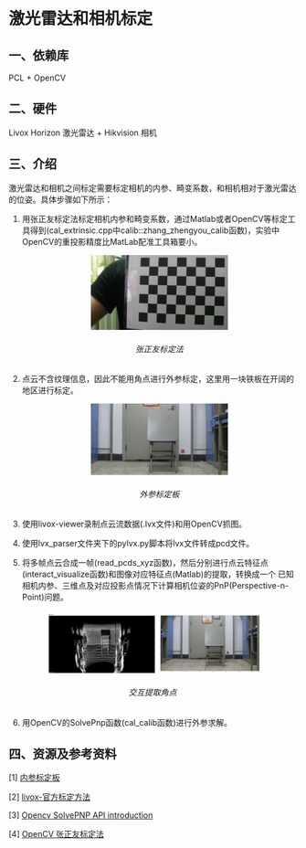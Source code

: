 # 激光雷达和相机标定
## 一、依赖库
PCL + OpenCV

## 二、硬件
Livox Horizon 激光雷达 + Hikvision 相机

## 三、介绍
激光雷达和相机之间标定需要标定相机的内参、畸变系数，和相机相对于激光雷达的位姿。具体步骤如下所示：

1. 用张正友标定法标定相机内参和畸变系数，通过Matlab或者OpenCV等标定工具得到(cal_extrinsic.cpp中calib::zhang_zhengyou_calib函数)，实验中OpenCV的重投影精度比MatLab配准工具箱要小。
   
    <p align="center"><img src=./resources/intrinsic.jpg width=50%></p>

   <h6 align="center">张正友标定法</h6>
   
   
   
2. 点云不含纹理信息，因此不能用角点进行外参标定，这里用一块铁板在开阔的地区进行标定。

    <p align='center'><img src=./resources/2_1.bmp width=50%></p>

    <h6 align="center">外参标定板</h6>

3. 使用livox-viewer录制点云流数据(.lvx文件)和用OpenCV抓图。

4. 使用lvx_parser文件夹下的pylvx.py脚本将lvx文件转成pcd文件。

5. 将多帧点云合成一帧(read_pcds_xyz函数)，然后分别进行点云特征点(interact_visualize函数)和图像对应特征点(Matlab)的提取，转换成一个
  已知相机内参、三维点及对应投影点情况下计算相机位姿的PnP(Perspective-n-Point)问题。

  <p align='center'><img src="./resources/calibration.jpg" width=75%></p>

  <h6 align="center">交互提取角点</h6>

  

6. 用OpenCV的SolvePnp函数(cal_calib函数)进行外参求解。

## 四、资源及参考资料

[1] [内参标定板](./resources/chess_board.png)

[2] [livox-官方标定方法](https://github.com/Livox-SDK/livox_camera_lidar_calibration)

[3] [Opencv SolvePNP API introduction](https://docs.opencv.org/2.4/modules/calib3d/doc/camera_calibration_and_3d_reconstruction.html#bool%20solvePnP)

[4] [OpenCV 张正友标定法](https://blog.csdn.net/dcrmg/article/details/52929669)

